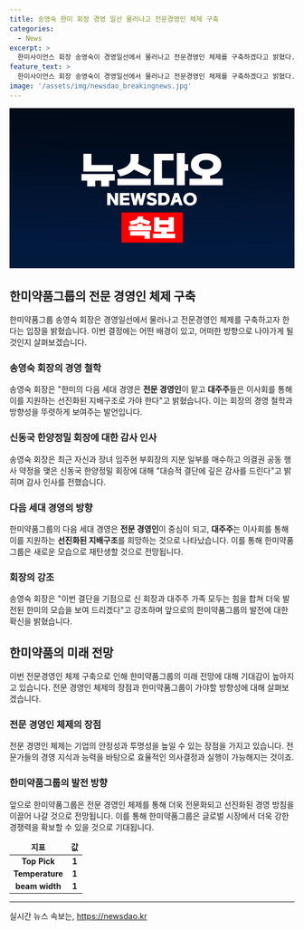 ```yaml
---
title: 송영숙 한미 회장 경영 일선 물러나고 전문경영인 체제 구축
categories:
  - News
excerpt: >
  한미사이언스 회장 송영숙이 경영일선에서 물러나고 전문경영인 체제를 구축하겠다고 밝혔다. 이는 대승적 결단으로, 대주주들은 이사회를 통해 전문 경영인을 지원하는 선진화된 지배구조를 지향하며, 신 회장 중심으로 새로운 한미그룹을 재탄생시키기를 희망하고 있다. 
feature_text: >
  한미사이언스 회장 송영숙이 경영일선에서 물러나고 전문경영인 체제를 구축하겠다고 밝혔다. 이는 대승적 결단으로, 대주주들은 이사회를 통해 전문 경영인을 지원하는 선진화된 지배구조를 지향하며, 신 회장 중심으로 새로운 한미그룹을 재탄생시키기를 희망하고 있다. 
image: '/assets/img/newsdao_breakingnews.jpg'
---
```


<p><img src="/assets/img/newsdao_breakingnews.jpg" alt="ontimetimes 속보" /></p>

<h2 data-ke-size="size26">한미약품그룹의 전문 경영인 체제 구축</h2>

<p data-ke-size="size16">한미약품그룹 송영숙 회장은 경영일선에서 물러나고 전문경영인 체제를 구축하고자 한다는 입장을 밝혔습니다. 이번 결정에는 어떤 배경이 있고, 어떠한 방향으로 나아가게 될 것인지 살펴보겠습니다.</p>

<h3>송영숙 회장의 경영 철학</h3>

<p data-ke-size="size16">송영숙 회장은 "한미의 다음 세대 경영은 <b>전문 경영인</b>이 맡고 <b>대주주</b>들은 이사회를 통해 이를 지원하는 선진화된 지배구조로 가야 한다"고 밝혔습니다. 이는 회장의 경영 철학과 방향성을 뚜렷하게 보여주는 발언입니다.</p>

<h3>신동국 한양정밀 회장에 대한 감사 인사</h3>

<p data-ke-size="size16">송영숙 회장은 최근 자신과 장녀 임주현 부회장의 지분 일부를 매수하고 의결권 공동 행사 약정을 맺은 신동국 한양정밀 회장에 대해 "대승적 결단에 깊은 감사를 드린다"고 밝히며 감사 인사를 전했습니다.</p>

<h3>다음 세대 경영의 방향</h3>

<p data-ke-size="size16">한미약품그룹의 다음 세대 경영은 <b>전문 경영인</b>이 중심이 되고, <b>대주주</b>는 이사회를 통해 이를 지원하는 <b>선진화된 지배구조</b>를 희망하는 것으로 나타났습니다. 이를 통해 한미약품그룹은 새로운 모습으로 재탄생할 것으로 전망됩니다.</p>

<h3>회장의 강조</h3>

<p data-ke-size="size16">송영숙 회장은 "이번 결단을 기점으로 신 회장과 대주주 가족 모두는 힘을 합쳐 더욱 발전된 한미의 모습을 보여 드리겠다"고 강조하며 앞으로의 한미약품그룹의 발전에 대한 확신을 밝혔습니다.</p>

<h2 data-ke-size="size26">한미약품의 미래 전망</h2>

<p data-ke-size="size16">이번 전문경영인 체제 구축으로 인해 한미약품그룹의 미래 전망에 대해 기대감이 높아지고 있습니다. 전문 경영인 체제의 장점과 한미약품그룹이 가야할 방향성에 대해 살펴보겠습니다.</p>

<h3>전문 경영인 체제의 장점</h3>

<p data-ke-size="size16">전문 경영인 체제는 기업의 안정성과 투명성을 높일 수 있는 장점을 가지고 있습니다. 전문가들의 경영 지식과 능력을 바탕으로 효율적인 의사결정과 실행이 가능해지는 것이죠.</p>

<h3>한미약품그룹의 발전 방향</h3>

<p data-ke-size="size16">앞으로 한미약품그룹은 전문 경영인 체제를 통해 더욱 전문화되고 선진화된 경영 방침을 이끌어 나갈 것으로 전망됩니다. 이를 통해 한미약품그룹은 글로벌 시장에서 더욱 강한 경쟁력을 확보할 수 있을 것으로 기대됩니다.</p>

<table>
<thead>
<tr>
<td style="text-align: center; height: 17px;"><b>지표</b></td>
<td style="text-align: center; height: 17px;"><b>값</b></td>
</tr>
</thead>
<tbody>
<tr>
<td style="text-align: center; height: 17px;"><b>Top Pick</b></td>
<td style="text-align: center; height: 17px;"><b>1</b></td>
</tr>
<tr>
<td style="text-align: center; height: 17px;"><b>Temperature</b></td>
<td style="text-align: center; height: 17px;"><b>1</b></td>
</tr>
<tr>
<td style="text-align: center; height: 17px;"><b>beam width</b></td>
<td style="text-align: center; height: 17px;"><b>1</b></td>
</tr>
</tbody>
</table>

<hr>
실시간 뉴스 속보는, <a href="https://newsdao.kr" rel="dofollow">https://newsdao.kr</a>


